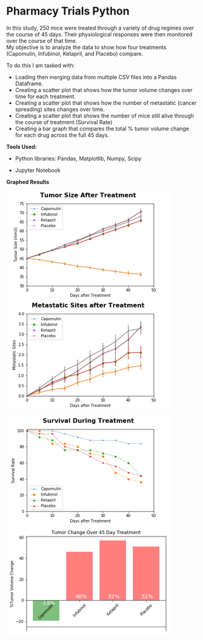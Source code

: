 # Pharmacy Trials Python

In this study, 250 mice were treated through a variety of drug regimes over the course of 45 days. 
Their physiological responses were then monitored over the course of that time.  
My objective is to analyze the data to show how four treatments (Capomulin, Infubinol, Ketapril, and Placebo) compare.

To do this I am tasked with:

* Loading then merging data from multiple CSV files into a Pandas Dataframe. 
* Creating a scatter plot that shows how the tumor volume changes over time for each treatment.
* Creating a scatter plot that shows how the number of metastatic (cancer spreading) sites changes over time.
* Creating a scatter plot that shows the number of mice still alive through the course of treatment (Survival Rate)
* Creating a bar graph that compares the total % tumor volume change for each drug across the full 45 days.

**Tools Used:**  

* Python libraries: Pandas, Matplotlib, Numpy, Scipy

* Jupyter Notebook

**Graphed Results**

![Graph 1](images/tumor_size.png)     ![Graph 2](images/metastatic.png)

![Graph 3](images/survival.png)       ![Graph 4](images/tumor_change.png) 



